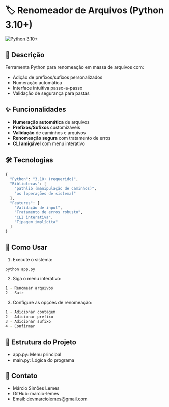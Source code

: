 # 🏷️ Renomeador de Arquivos (Python 3.10+)

[![Python 3.10+](https://img.shields.io/badge/Python-3.10+-blue)](https://www.python.org/)

## 📝 Descrição
Ferramenta Python para renomeação em massa de arquivos com:
- Adição de prefixos/sufixos personalizados
- Numeração automática
- Interface intuitiva passo-a-passo
- Validação de segurança para pastas

## ✨ Funcionalidades
- **Numeração automática** de arquivos
- **Prefixos/Sufixos** customizáveis
- **Validação** de caminhos e arquivos
- **Renomeação segura** com tratamento de erros
- **CLI amigável** com menu interativo

## 🛠 Tecnologias
```python
{
  "Python": "3.10+ (requerido)",
  "Bibliotecas": [
    "pathlib (manipulação de caminhos)",
    "os (operações de sistema)"
  ],
  "Features": [
    "Validação de input",
    "Tratamento de erros robusto",
    "CLI interativa",
    "Tipagem implícita"
  ]
} 
```

## 🚀 Como Usar
1. Execute o sistema:
```bash
python app.py
```
2. Siga o menu interativo:
```bash
1 - Renomear arquivos
2 - Sair
```
3. Configure as opções de renomeação:
```bash
1 - Adicionar contagem
2 - Adicionar prefixo
3 - Adicionar sufixo
4 - Confirmar
```

## 📂 Estrutura do Projeto
- app.py: Menu principal
- main.py: Lógica do programa

## 🌟 Contato
- Márcio Simões Lemes
- GitHub: marcio-lemes
- Email: devmarciolemes@gmail.com